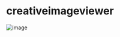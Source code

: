 # creativeimageviewer

![image](https://user-images.githubusercontent.com/115889191/214990334-8abede77-c8e3-47ff-9b77-1aefc0864d4a.png)
